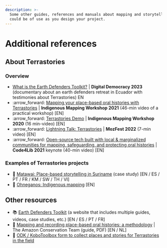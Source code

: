 ```yaml
---
description: >-
  Some other guides, references and manuals about mapping and storytelling that
  could be of use as you design your project.
---
```


# Additional references

## About Terrastories

### Overview

* [What is the Earth Defenders Toolkit?](https://www.youtube.com/watch?v=i2VHSX6rLCg) | **Digital Democracy 2023** (documentary about an earth defenders retreat in Ecuador with testimonies about Terrastories) EN
* :arrow\_forward: [Mapping your place-based oral histories with Terrastories](https://www.youtube.com/watch?v=cybEjHDFKAA) | **Indigenous Mapping Workshop 2021** (46-min video of a practical workshop) \[EN]
* :arrow\_forward: [Terrastories Demo](https://www.youtube.com/watch?v=jiWVxZefNGk) | **Indigenous Mapping Workshop 2020** (16 min-video) \[EN]
* :arrow\_forward: [Lightning Talk: Terrastories](https://youtu.be/ThAHqHxmEPk) | **MozFest 2022** (7-min video) \[EN]
* :arrow\_forward: [Open-source tech built with local & marginalized communities for mapping, safeguarding, and protecting oral histories](https://www.youtube.com/watch?v=KQIzByWP8QQ\&feature=emb\_title) | **Code4Lib 2021** keynote (40-min video) \[EN]

### Examples of Terrastories projects

* :book: [Matawai: Place-based storytelling in Suriname](https://www.earthdefenderstoolkit.com/community/matawai-place-based-storytelling-in-suriname/) (case study) \[EN / ES / PT / FR / KM / SW / TH / VI]
* :book: [Ohneganos: Indigenous mapping](https://www.ohneganos.com/indigenous-mapping) \[EN]

## Other resources

* :books: [Earth Defenders Toolkit](https://www.earthdefenderstoolkit.com) (a website that includes multiple guides, videos, case studies, etc.) \[EN / ES / PT / FR]
* :book: [Mapping and recording place-based oral histories: a methodology](https://terrastories.app/wp-content/uploads/2023/07/ACT\_OralHistories\_Guide\_2019\_ENGLISH.pdf) | The Amazon Conservation Team (guide, PDF) \[EN / NL]
* 📝 [ODK / KoboToolbox form to collect places and stories for Terrastories in the field](https://terrastories.app/now-available-an-odk-kobotoolbox-form-to-collect-places-and-stories-for-terrastories-in-the-field/)
